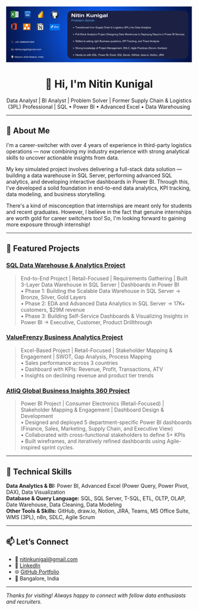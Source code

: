 <p align="center">
  <img src="https://github.com/nitinskunigal/nitinskunigal/blob/main/docs/LinkedIn_Banner_Data_Analyst_13.png?raw=true" alt="Nitin Kunigal | Aspiring Data Analyst" />
</p>

<h1 align="center">👋 Hi, I'm Nitin Kunigal</h1>
<p align="center">
  Data Analyst | BI Analyst | Problem Solver | Former Supply Chain & Logistics (3PL) Professional | SQL • Power BI • Advanced Excel • Data Warehousing
</p>

---

## 🚀 About Me

I'm a career-switcher with over 4 years of experience in third-party logistics operations — now combining my industry experience with strong analytical skills to uncover actionable insights from data.

My key simulated project involves delivering a full-stack data solution — building a data warehouse in SQL Server, performing advanced SQL analytics, and developing interactive dashboards in Power BI. Through this, I’ve developed a solid foundation in end-to-end data analytics, KPI tracking, data modeling, and business storytelling. 

There's a kind of misconception that internships are meant only for students and recent graduates. However, I believe in the fact that genuine internships are worth gold for career switchers too! So, I'm looking forward to gaining more exposure through internship!

---

## 💼 Featured Projects

### [SQL Data Warehouse & Analytics Project](https://github.com/nitinskunigal/SQL-Data-Warehouse-and-Analytics-Project)
> End-to-End Project | Retail-Focused | Requirements Gathering | Built 3-Layer Data Warehouse in SQL Server | Dashboards in Power BI  
• Phase 1: Building the Scalable Data Warehouse in SQL Server → Bronze, Silver, Gold Layers  
• Phase 2: EDA and Advanced Data Analytics in SQL Server → 17K+ customers, $29M revenue  
• Phase 3: Building Self-Service Dashboards & Visualizing Insights in Power BI → Executive, Customer, Product Drillthrough

### [ValueFrenzy Business Analytics Project](https://github.com/nitinskunigal/ValueFrenzy-Business-Data-Analytics-Project)
> Excel-Based Project | Retail-Focused | Stakeholder Mapping & Engagement | SWOT, Gap Analysis, Process Mapping  
• Sales performance across 3 countries  
• Dashboard with KPIs: Revenue, Profit, Transactions, ATV  
• Insights on declining revenue and product tier trends

### [AtliQ Global Business Insights 360 Project](https://github.com/nitinskunigal/AtliQ-Global-Business-Insights-360-Project)
> Power BI Project | Consumer Electronics (Retail-Focused) | Stakeholder Mapping & Engagement | Dashboard Design & Development  
• Designed and deployed 5 department-specific Power BI dashboards (Finance, Sales, Marketing, Supply Chain, and Executive View)  
• Collaborated with cross-functional stakeholders to define 5+ KPIs   
• Built wireframes, and iteratively refined dashboards using Agile-inspired sprint cycles.

---

## 🧰 Technical Skills

**Data Analytics & BI:** Power BI, Advanced Excel (Power Query, Power Pivot, DAX), Data Visualization  
**Database & Query Language:** SQL, SQL Server, T-SQL, ETL, OLTP, OLAP, Date Warehouse, Data Cleaning, Data Modeling  
**Other Tools & Skills:** GitHub, draw.io, Notion, JIRA, Teams, MS Office Suite, WMS (3PL), n8n, SDLC, Agile Scrum

---

## 📫 Let’s Connect

- 📧 [nitinkunigal@gmail.com](mailto:nitinkunigal@gmail.com)  
- 💼 [LinkedIn](https://www.linkedin.com/in/nitinskunigal/)  
- 🌐 [GitHub Portfolio](https://github.com/nitinskunigal)  
- 📍 Bangalore, India

---

_Thanks for visiting! Always happy to connect with fellow data enthusiasts and recruiters._
